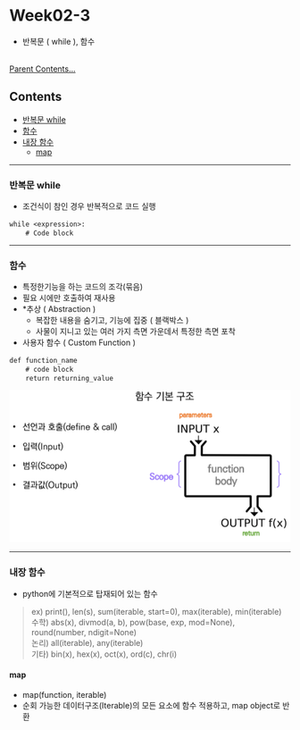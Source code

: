 # Week02-3
-   반복문 ( while ), 함수

<br>[Parent Contents...](../README.md/#til-today-i-learned)

## Contents
- [반복문 while](#반복문-while)
- [함수](#함수)
- [내장 함수](#내장-함수)
  * [map](#map)

---

### 반복문 while
-   조건식이 참인 경우 반복적으로 코드 실행
```
while <expression>:
    # Code block
```

---

### 함수
-   특정한기능을 하는 코드의 조각(묶음)
-   필요 시에만 호출하여 재사용
-   *추상 ( Abstraction )
    - 복잡한 내용을 숨기고, 기능에 집중 ( 블랙박스 )
    - 사물이 지니고 있는 여러 가지 측면 가운데서 특정한 측면 포착
-   사용자 함수 ( Custom Function )
```
def function_name
    # code block
    return returning_value
```
![함수 정리](img/01.png)

---

### 내장 함수
-   python에 기본적으로 탑재되어 있는 함수
> ex) print(), len(s), sum(iterable, start=0), max(iterable), min(iterable)
<br>수학) abs(x), divmod(a, b), pow(base, exp, mod=None), round(number, ndigit=None)
<br>논리) all(iterable), any(iterable)
<br>기타) bin(x), hex(x), oct(x), ord(c), chr(i)

#### map
-   map(function, iterable)
-   순회 가능한 데이터구조(Iterable)의 모든 요소에 함수 적용하고, map object로 반환